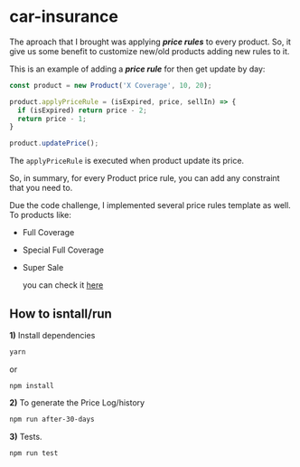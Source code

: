 # car-insurance
The aproach that I brought was applying ***price rules*** to every product.
So, it give us some benefit to customize new/old products adding new rules to it.

This is an example of adding a ***price rule*** for then get update by day:
```js
const product = new Product('X Coverage', 10, 20);

product.applyPriceRule = (isExpired, price, sellIn) => {
  if (isExpired) return price - 2;
  return price - 1;
}

product.updatePrice();
```
The `applyPriceRule` is executed when product update its price.

So, in summary, for every Product price rule, you can add any constraint that you need to.

Due the code challenge, I implemented several price rules template as well. To products like:
-  Full Coverage
- Special Full Coverage
- Super Sale

  you can check it [here](./src/models/Product/rulesTemplate/index.ts)

## How to isntall/run
__1)__ Install dependencies
```bash
yarn
```
or
```
npm install
```

__2)__ To generate the Price Log/history
```bash
npm run after-30-days
```

__3)__ Tests.
```bash
npm run test
```